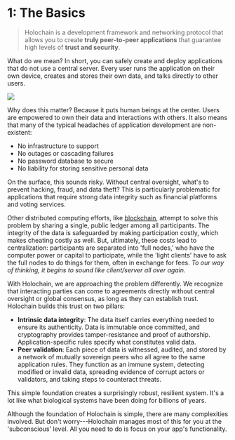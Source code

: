 # 1: The Basics

> Holochain is a development framework and networking protocol that allows you to create **truly peer-to-peer applications** that guarantee high levels of **trust and security**.

What do we mean? In short, you can safely create and deploy applications that do not use a central server.  Every user runs the application on their own device, creates and stores their own data, and talks directly to other users.

![](https://i.imgur.com/lC0Ylue.png)


Why does this matter? Because it puts human beings at the center. Users are empowered to own their data and interactions with others. It also means that many of the typical headaches of application development are non-existent:

* No infrastructure to support
* No outages or cascading failures
* No password database to secure
* No liability for storing sensitive personal data

On the surface, this sounds risky. Without central oversight, what's to prevent hacking, fraud, and data theft? This is particularly problematic for applications that require strong data integrity such as financial platforms and voting services.

Other distributed computing efforts, like [blockchain](https://en.wikipedia.org/wiki/Blockchain), attempt to solve this problem by sharing a single, public ledger among all participants. The integrity of the data is safeguarded by making participation costly, which makes cheating costly as well. But, ultimately, these costs lead to centralization: participants are separated into 'full nodes,' who have the computer power or capital to participate, while the 'light clients' have to ask the full nodes to do things for them, often in exchange for fees. _To our way of thinking, it begins to sound like client/server all over again._

With Holochain, we are approaching the problem differently. We recognize that interacting parties can come to agreements directly without central oversight or global consensus, as long as they can establish trust. Holochain builds this trust on two pillars:

* **Intrinsic data integrity**: The data itself carries everything needed to ensure its authenticity. Data is immutable once committed, and cryptography provides tamper-resistance and proof of authorship. Application-specific rules specify what constitutes valid data.
* **Peer validation**: Each piece of data is witnessed, audited, and stored by a network of mutually sovereign peers who all agree to the same application rules. They function as an immune system, detecting modified or invalid data, spreading evidence of corrupt actors or validators, and taking steps to counteract threats.

This simple foundation creates a surprisingly robust, resilient system. It's a lot like what biological systems have been doing for billions of years.

Although the foundation of Holochain is simple, there are many complexities involved. But don't worry---Holochain manages most of this for you at the 'subconscious' level. All you need to do is focus on your app's functionality.